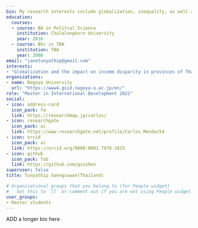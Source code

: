 ```yaml
---
bio: My research interests include globalization, inequality, as well as macroeconomics and econometrics.
education:
  courses:
  - course: BA in Politcal Science
    institution: Chulalongkorn University
    year: 2016
  - course: BSc in TBA
    institution: TBA
    year: 2008
email: "janetunyathip@gmail.com"
interests:
- "Globalization and the impact on income disparity in provinces of Thailand"
organizations:
- name: Nagoya University
  url: "https://www4.gsid.nagoya-u.ac.jp/en/"
role: "Master in International Development 2022"
social:
- icon: address-card
  icon_pack: fa
  link: https://researchmap.jp/carlos/
- icon: researchgate
  icon_pack: ai
  link: https://www.researchgate.net/profile/Carlos_Mendez54
- icon: orcid
  icon_pack: ai
  link: https://orcid.org/0000-0001-7978-2815 
- icon: github
  icon_pack: fab
  link: https://github.com/gcushen
superuser: false
title: Tunyathip Saengsuwan(Thailand)

# Organizational groups that you belong to (for People widget)
#   Set this to `[]` or comment out if you are not using People widget.
user_groups:
- Master students
---
```


ADD a longer bio here
